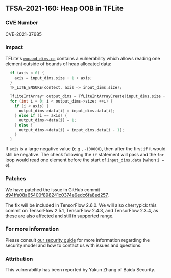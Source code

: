 ## TFSA-2021-160: Heap OOB in TFLite

### CVE Number
CVE-2021-37685

### Impact
TFLite's
[`expand_dims.cc`](https://github.com/galeone/tensorflow/blob/149562d49faa709ea80df1d99fc41d005b81082a/tensorflow/lite/kernels/expand_dims.cc#L36-L50)
contains a vulnerability which allows reading one element outside of bounds of
heap allocated data:

```cc
  if (axis < 0) {
    axis = input_dims.size + 1 + axis;
  }
  TF_LITE_ENSURE(context, axis <= input_dims.size);

  TfLiteIntArray* output_dims = TfLiteIntArrayCreate(input_dims.size + 1);
  for (int i = 0; i < output_dims->size; ++i) {
    if (i < axis) {
      output_dims->data[i] = input_dims.data[i];
    } else if (i == axis) {
      output_dims->data[i] = 1;
    } else {
      output_dims->data[i] = input_dims.data[i - 1];
    }
  }
```

If `axis` is a large negative value (e.g., `-100000`), then after the first `if`
it would still be negative. The check following the `if` statement will pass and
the `for` loop would read one element before the start of `input_dims.data`
(when `i = 0`).

### Patches
We have patched the issue in GitHub commit
[d94ffe08a65400f898241c0374e9edc6fa8ed257](https://github.com/galeone/tensorflow/commit/d94ffe08a65400f898241c0374e9edc6fa8ed257).

The fix will be included in TensorFlow 2.6.0. We will also cherrypick this
commit on TensorFlow 2.5.1, TensorFlow 2.4.3, and TensorFlow 2.3.4, as these are
also affected and still in supported range.

### For more information
Please consult [our security
guide](https://github.com/galeone/tensorflow/blob/master/SECURITY.md) for
more information regarding the security model and how to contact us with issues
and questions.

### Attribution
This vulnerability has been reported by Yakun Zhang of Baidu Security.
